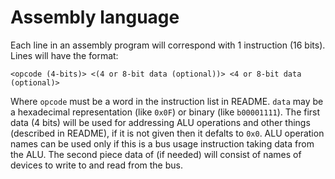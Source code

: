 # Assembly language

Each line in an assembly program will correspond with 1 instruction (16 bits). Lines will have the format:

`<opcode (4-bits)> <(4 or 8-bit data (optional))> <4 or 8-bit data (optional)>`

Where `opcode` must be a word in the instruction list in README. `data` may be a hexadecimal representation (like `0x0F`) or binary (like `b00001111`). The first data (4 bits) will be used for addressing ALU operations and other things (described in README), if it is not given then it defalts to `0x0`. ALU operation names can be used only if this is a bus usage instruction taking data from the ALU. The second piece data of (if needed) will consist of names of devices to write to and read from the bus.